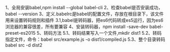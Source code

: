 1、全局安装babel,npm install --global babel-cli
2、检查babel是否安装成功，babel --version
3、定义.babelrc是babel的配置文件，存放在根目录下，该文件用来设置转码规则和插件
    3.1,babel是转码器，把es6代码转成es5运行，因为es6浏览器的兼容很差，所有要兼容
4、安装转码器，npm install -save-dev babel-preset-es2015
5、转码方法
    5.1、转码结果写入一个文件,mkdir dist1
    5.2、转码指定文件，命令：babel src/example.js -o dist1/compiled.js
    5.3、整个目录转码 babel src -d dist2